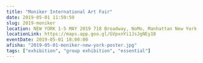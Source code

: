 ```yaml
---
title: "Moniker International Art Fair"
date: 2019-05-01 11:59:59
slug: 2019-moniker
location: NEW YORK 1-5 MAY 2019 718 Broadway, NoMo, Manhattan New York City, 100003
locationLink: https://maps.app.goo.gl/GVpxnYi1JsJgNEy18
eventDate: 2019-05-01 18:00:00
afisha: "2019-05-01-moniker-new-york-poster.jpg"
tags: ["exhibition", "group exhibition", "essential"]
---
```

